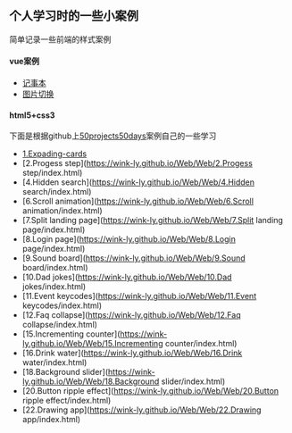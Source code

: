 ## 个人学习时的一些小案例
简单记录一些前端的样式案例
#### vue案例
* [记事本](https://wink-ly.github.io/Web/Vue/记事本/index.html)
* [图片切换](https://wink-ly.github.io/Web/Vue/图片切换/index.html)

#### html5+css3
下面是根据github上[50projects50days](https://github.com/bradtraversy/50projects50days)案例自己的一些学习
* [1.Expading-cards](https://wink-ly.github.io/Web/Web/1.Expanding-cards/index.html)
* [2.Progess step](https://wink-ly.github.io/Web/Web/2.Progess step/index.html)
* [4.Hidden search](https://wink-ly.github.io/Web/Web/4.Hidden search/index.html)
* [6.Scroll animation](https://wink-ly.github.io/Web/Web/6.Scroll animation/index.html)
* [7.Split landing page](https://wink-ly.github.io/Web/Web/7.Split landing page/index.html)
* [8.Login page](https://wink-ly.github.io/Web/Web/8.Login page/index.html)
* [9.Sound board](https://wink-ly.github.io/Web/Web/9.Sound board/index.html)
* [10.Dad jokes](https://wink-ly.github.io/Web/Web/10.Dad jokes/index.html)
* [11.Event keycodes](https://wink-ly.github.io/Web/Web/11.Event keycodes/index.html)
* [12.Faq collapse](https://wink-ly.github.io/Web/Web/12.Faq collapse/index.html)
* [15.Incrementing counter](https://wink-ly.github.io/Web/Web/15.Incrementing counter/index.html)
* [16.Drink water](https://wink-ly.github.io/Web/Web/16.Drink water/index.html)
* [18.Background slider](https://wink-ly.github.io/Web/Web/18.Background slider/index.html)
* [20.Button ripple effect](https://wink-ly.github.io/Web/Web/20.Button ripple effect/index.html)
* [22.Drawing app](https://wink-ly.github.io/Web/Web/22.Drawing app/index.html)
